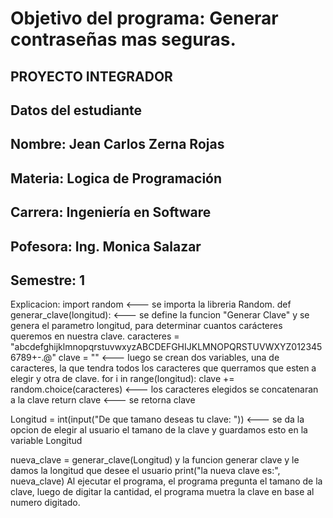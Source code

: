 
# Objetivo del programa: Generar contraseñas mas seguras.

## PROYECTO INTEGRADOR
## Datos del estudiante
## Nombre: Jean Carlos Zerna Rojas
## Materia: Logica de Programación
## Carrera: Ingeniería en Software
## Pofesora: Ing. Monica Salazar
## Semestre: 1

Explicacion: 
import random <--- se importa la libreria Random.
def generar_clave(longitud): <--- se define la funcion "Generar Clave" y se genera el parametro longitud, para determinar cuantos carácteres queremos en nuestra clave.
    caracteres = "abcdefghijklmnopqrstuvwxyzABCDEFGHIJKLMNOPQRSTUVWXYZ0123456789+-.@"
    clave = "" <--- luego se crean dos variables, una de caracteres, la que tendra todos los caracteres que querramos que esten a elegir  y otra de clave.
    for i in range(longitud):
        clave += random.choice(caracteres) <--- los caracteres elegidos se concatenaran a la clave 
    return clave <--- se retorna clave

Longitud = int(input("De que tamano deseas tu clave: ")) <--- se da la opcion de elegir al usuario el tamano de la clave y guardamos esto en la variable Longitud

nueva_clave = generar_clave(Longitud) y la funcion generar clave y le damos la longitud que desee el usuario
print("la nueva clave es:", nueva_clave)
 
Al ejecutar el programa, el programa pregunta el tamano de la clave, luego de digitar la cantidad, el programa muetra la clave en base al numero digitado.


